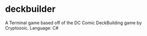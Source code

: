 # deckbuilder
A Terminal game based off of the DC Comic DeckBuilding game by Cryptozoic. Language: C#
